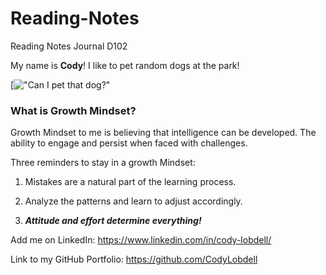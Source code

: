 # Reading-Notes

Reading Notes Journal D102

My name is **Cody**! I like to pet random dogs at the park!


[!["Can I pet that dog?"](https://images.unsplash.com/photo-1604165094771-7af34f7fd4cd?ixlib=rb-1.2.1&ixid=MnwxMjA3fDB8MHxzZWFyY2h8Mzl8fGRvZ3N8ZW58MHx8MHx8&auto=format&fit=crop&w=500&q=60)



<h3>What is Growth Mindset?</h3>

Growth Mindset to me is believing that intelligence can be developed. The ability to engage and persist when faced with challenges.

Three reminders to stay in a growth Mindset:

  1. Mistakes are a natural part of the learning process.

  2. Analyze the patterns and learn to adjust accordingly.

  3. ***Attitude and effort determine everything!*** 

  
  
  Add me on LinkedIn: <https://www.linkedin.com/in/cody-lobdell/>

  Link to my GitHub Portfolio: <https://github.com/CodyLobdell>
